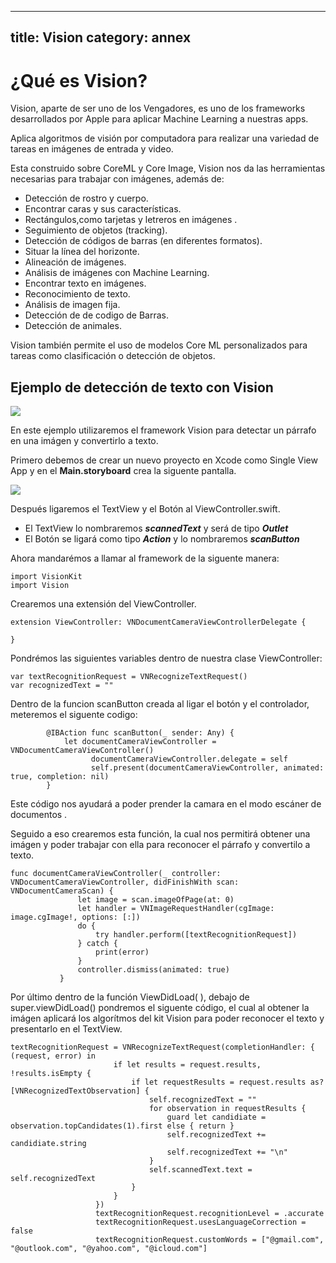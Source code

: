 
---
title: Vision
category: annex
---

# ¿Qué es Vision?

Vision, aparte de ser uno de los Vengadores,  es uno de los frameworks desarrollados por Apple para aplicar Machine Learning a nuestras apps.

Aplica algoritmos de visión por computadora para realizar una variedad de tareas en imágenes de entrada y video.

Esta construido sobre CoreML y Core Image, Vision nos da las herramientas necesarias para trabajar con imágenes, además de:

* Detección de rostro y cuerpo.
* Encontrar caras y sus características.
* Rectángulos,como tarjetas y letreros en imágenes .
* Seguimiento de objetos (tracking).
* Detección de códigos de barras (en diferentes formatos).
* Situar la línea del horizonte.
* Alineación de imágenes.
* Análisis de imágenes con Machine Learning.
* Encontrar texto en imágenes.
* Reconocimiento de texto.
* Análisis de imagen fija.
* Detección de de codigo de Barras.
* Detección de animales.

Vision también permite el uso de modelos Core ML personalizados para tareas como clasificación o detección de objetos.

## Ejemplo de detección de texto con Vision
![](https://i.ibb.co/fn08r7V/app.png)

En este ejemplo utilizaremos el framework Vision para detectar un párrafo en una imágen y convertirlo a texto.

Primero debemos de crear un nuevo proyecto en Xcode como Single View App y en el **Main.storyboard** crea la siguente pantalla.

![](https://i.ibb.co/yXrDp9W/pantalla.png)

Después ligaremos el TextView y el Botón al ViewController.swift.

* El TextView lo nombraremos  __*scannedText*__ y será de tipo __*Outlet*__
* El Botón  se ligará como tipo __*Action*__ y lo nombraremos __*scanButton*__

Ahora mandarémos a llamar al framework de la siguente manera:
```
import VisionKit
import Vision
```

Crearemos una extensión del ViewController.

```
extension ViewController: VNDocumentCameraViewControllerDelegate {
    
}
```

Pondrémos las siguientes variables dentro de nuestra clase ViewController:

```
var textRecognitionRequest = VNRecognizeTextRequest()
var recognizedText = ""
```

Dentro de la funcion scanButton creada al ligar el botón y el controlador, meteremos el siguente codigo:

```
        @IBAction func scanButton(_ sender: Any) {
            let documentCameraViewController = VNDocumentCameraViewController()
                  documentCameraViewController.delegate = self
                  self.present(documentCameraViewController, animated: true, completion: nil)
        }
```
Este código nos ayudará a poder prender la camara en el modo escáner de documentos .

Seguido a eso crearemos esta función, la cual nos permitirá obtener una imágen y poder trabajar con ella para reconocer el párrafo y convertilo a texto.

```
func documentCameraViewController(_ controller: VNDocumentCameraViewController, didFinishWith scan: VNDocumentCameraScan) {
               let image = scan.imageOfPage(at: 0)
               let handler = VNImageRequestHandler(cgImage: image.cgImage!, options: [:])
               do {
                   try handler.perform([textRecognitionRequest])
               } catch {
                   print(error)
               }
               controller.dismiss(animated: true)
           }
```

Por último dentro de la función ViewDidLoad( ), debajo de super.viewDidLoad() pondremos el siguente código, el cual al obtener la imágen aplicará los algorítmos del kit Vision para poder reconocer el texto y presentarlo en el TextView.

```
textRecognitionRequest = VNRecognizeTextRequest(completionHandler: { (request, error) in
                       if let results = request.results, !results.isEmpty {
                           if let requestResults = request.results as? [VNRecognizedTextObservation] {
                               self.recognizedText = ""
                               for observation in requestResults {
                                   guard let candidiate = observation.topCandidates(1).first else { return }
                                   self.recognizedText += candidiate.string
                                   self.recognizedText += "\n"
                               }
                               self.scannedText.text = self.recognizedText
                           }
                       }
                   })
                   textRecognitionRequest.recognitionLevel = .accurate
                   textRecognitionRequest.usesLanguageCorrection = false
                   textRecognitionRequest.customWords = ["@gmail.com", "@outlook.com", "@yahoo.com", "@icloud.com"]
```